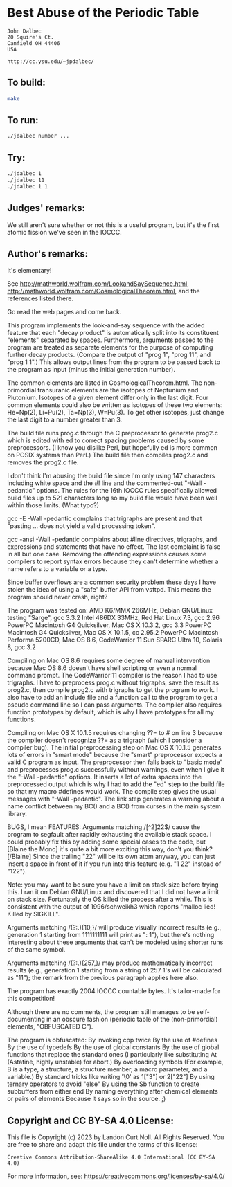 # Best Abuse of the Periodic Table

    John Dalbec
    20 Squire's Ct.
    Canfield OH 44406
    USA

    http://cc.ysu.edu/~jpdalbec/

## To build:

```sh
make
```

## To run:

```sh
./jdalbec number ...
```

## Try:

```sh
./jdalbec 1
./jdalbec 11
./jdalbec 1 1

```

## Judges' remarks:

We still aren't sure whether or not this is a useful program, but
it's the first atomic fission we've seen in the IOCCC.

## Author's remarks:

It's elementary!

See http://mathworld.wolfram.com/LookandSaySequence.html,
http://mathworld.wolfram.com/CosmologicalTheorem.html,
and the references listed there.

Go read the web pages and come back.

This program implements the look-and-say sequence with the
added feature that each "decay product" is automatically split
into its constituent "elements" separated by spaces.  Furthermore,
arguments passed to the program are treated as separate elements
for the purpose of computing further decay products.  (Compare
the output of "prog 1", "prog 11", and "prog 1 1".)  This
allows output lines from the program to be passed back to the
program as input (minus the initial generation number).

The common elements are listed in CosmologicalTheorem.html.
The non-primordial transuranic elements are the isotopes of
Neptunium and Plutonium.  Isotopes of a given element differ
only in the last digit.  Four common elements could also be
written as isotopes of these two elements: He=Np(2), Li=Pu(2),
Ta=Np(3), W=Pu(3).  To get other isotopes, just change the
last digit to a number greater than 3.

The build file runs prog.c through the C preprocessor to
generate prog2.c which is edited with ed to correct spacing
problems caused by some preprocessors.  (I know you dislike
Perl, but hopefully ed is more common on POSIX systems than
Perl.)  The build file then compiles prog2.c and removes the
prog2.c file.

I don't think I'm abusing the build file since I'm only using
147 characters including white space and the #! line and the
commented-out "-Wall -pedantic" options.  The rules for the
16th IOCCC rules specifically allowed build files up to 521
characters long so my build file would have been well within
those limits.  (What typo?)

gcc -E -Wall -pedantic complains that trigraphs are present and that
"pasting ... does not yield a valid processing token".

gcc -ansi -Wall -pedantic complains about #line directives,
trigraphs, and expressions and statements that have no effect.
The last complaint is false in all but one case.  Removing
the offending expressions causes some compilers to report
syntax errors because they can't determine whether a name
refers to a variable or a type.

Since buffer overflows are a common security problem these
days I have stolen the idea of using a "safe" buffer API from
vsftpd.  This means the program should never crash, right?

The program was tested on:
AMD K6/MMX 266MHz, Debian GNU/Linux testing "Sarge", gcc 3.3.2
Intel 486DX 33MHz, Red Hat Linux 7.3, gcc 2.96
PowerPC Macintosh G4 Quicksilver, Mac OS X 10.3.2, gcc 3.3
PowerPC Macintosh G4 Quicksilver, Mac OS X 10.1.5, cc 2.95.2
PowerPC Macintosh Performa 5200CD, Mac OS 8.6, CodeWarrior 11
Sun SPARC Ultra 10, Solaris 8, gcc 3.2

Compiling on Mac OS 8.6 requires some degree of manual
intervention because Mac OS 8.6 doesn't have shell scripting
or even a normal command prompt.  The CodeWarrior 11 compiler
is the reason I had to use trigraphs.  I have to preprocess
prog.c without trigraphs, save the result as prog2.c, then
compile prog2.c with trigraphs to get the program to work.
I also have to add an include file and a function call to the
program to get a pseudo command line so I can pass arguments.
The compiler also requires function prototypes by default,
which is why I have prototypes for all my functions.

Compiling on Mac OS X 10.1.5 requires changing ??= to \# on
line 3 because the compiler doesn't recognize ??= as a trigraph
(which I consider a compiler bug).  The initial preprocessing
step on Mac OS X 10.1.5 generates lots of errors in "smart
mode" because the "smart" preprocessor expects a valid C
program as input.  The preprocessor then falls back to "basic
mode" and preprocesses prog.c successfully without warnings,
even when I give it the "-Wall -pedantic" options.  It inserts
a lot of extra spaces into the preprocessed output which is
why I had to add the "ed" step to the build file so that my
macro #defines would work.  The compile step gives the usual
messages with "-Wall -pedantic".  The link step generates a
warning about a name conflict between my BC() and a BC() from
curses in the main system library.

BUGS, I mean FEATURES:
Arguments matching /[^2]22$/ cause the program to segfault
after rapidly exhausting the available stack space.  I could
probably fix this by adding some special cases to the code,
but [Blaine the Mono] it's quite a bit more exciting this way,
don't you think?[/Blaine]  Since the trailing "22" will be
its own atom anyway, you can just insert a space in front of
it if you run into this feature (e.g. "1 22" instead of "122").

Note: you may want to be sure you have a limit on stack size
before trying this.  I ran it on Debian GNU/Linux and discovered
that I did not have a limit on stack size.  Fortunately the
OS killed the process after a while.  This is consistent with
the output of 1996/schweikh3 which reports "malloc lied!
Killed by SIGKILL".

Arguments matching /(?:.){10,}/ will produce visually incorrect
results (e.g., generation 1 starting from 1111111111 will
print as ": 1"), but there's nothing interesting about these
arguments that can't be modeled using shorter runs of the same
symbol.

Arguments matching /(?:.){257,}/ may produce mathematically
incorrect results (e.g., generation 1 starting from a string
of 257 1's will be calculated as "11"); the remark from the
previous paragraph applies here also.

The program has exactly 2004 IOCCC countable bytes.  It's
tailor-made for this competition!

Although there are no comments, the program still manages to
be self- documenting in an obscure fashion (periodic table of
the (non-primordial) elements, "OBFUSCATED C").

The program is obfuscated:
By invoking cpp twice
By the use of #defines
By the use of typedefs
By the use of global constants
By the use of global functions that replace the standard ones (I
particularly like substituting At (Astatine, highly unstable) for abort.)
By overloading symbols (For example, B is a type, a structure, a structure
member, a macro parameter, and a variable.)
By standard tricks like writing '\0' as 1["3"] or 2["22"]
By using ternary operators to avoid "else"
By using the Sb function to create subbuffers from either end
By naming everything after chemical elements or pairs of elements
Because it says so in the source. ;)

## Copyright and CC BY-SA 4.0 License:

This file is Copyright (c) 2023 by Landon Curt Noll.  All Rights Reserved.
You are free to share and adapt this file under the terms of this license:

    Creative Commons Attribution-ShareAlike 4.0 International (CC BY-SA 4.0)

For more information, see: https://creativecommons.org/licenses/by-sa/4.0/
